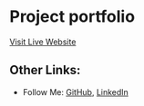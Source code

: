 # Project portfolio 


[Visit Live Website](http:s//harrydulaney.github.io)

## Other Links:

* Follow Me: [GitHub](https://github.com/harrydulaney), [LinkedIn](https://Linkedin.com/in/harrydulaney)
